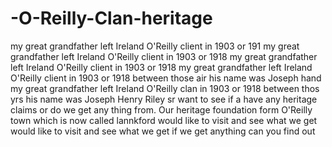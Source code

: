 # -O-Reilly-Clan-heritage
 my great grandfather left Ireland O'Reilly client in 1903 or 191 my great grandfather left Ireland O'Reilly client in 1903 or 1918 my great grandfather left Ireland O'Reilly client in 1903 or 1918 my great grandfather left Ireland O'Reilly client in 1903 or 1918 between those air his name was Joseph hand my great grandfather left Ireland O'Reilly clan in 1903 or 1918 between thos yrs his name was Joseph Henry Riley sr want  to see if a have  any heritage claims  or do we get any thing from. Our heritage  foundation form O'Reilly town which is now called lannkford  would like to visit and see what we get would like to visit and see what we get if we get anything can you find out
